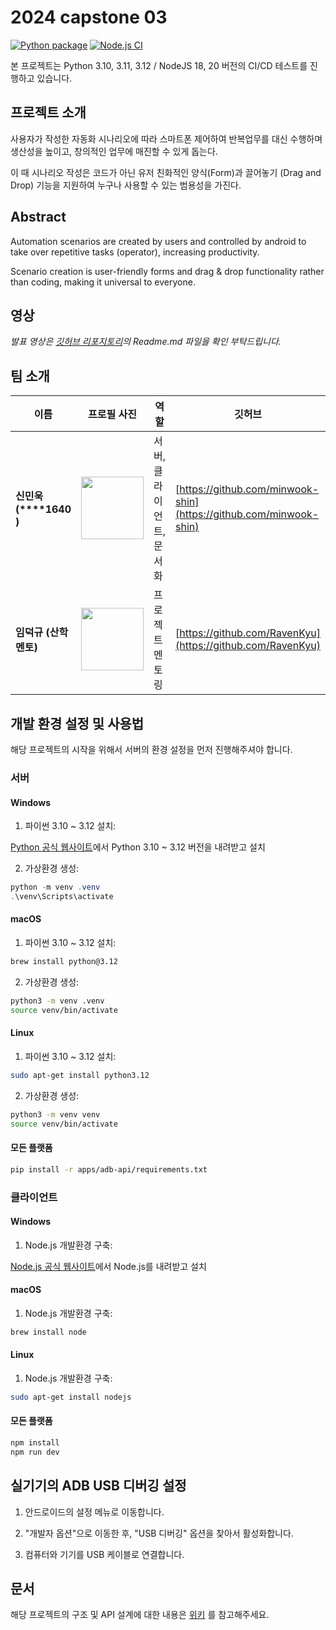# 2024 capstone 03

[![Python package](https://github.com/kookmin-sw/capstone-2024-03/actions/workflows/python-package.yml/badge.svg)](https://github.com/kookmin-sw/capstone-2024-03/actions/workflows/python-package.yml)
[![Node.js CI](https://github.com/kookmin-sw/capstone-2024-03/actions/workflows/node.js.yml/badge.svg)](https://github.com/kookmin-sw/capstone-2024-03/actions/workflows/node.js.yml)

본 프로젝트는 Python 3.10, 3.11, 3.12 / NodeJS 18, 20 버전의 CI/CD 테스트를 진행하고 있습니다.

## 프로젝트 소개

사용자가 작성한 자동화 시나리오에 따라 스마트폰 제어하여 반복업무를 대신 수행하며 생산성을 높이고, 창의적인 업무에 매진할 수 있게 돕는다.

이 때 시나리오 작성은 코드가 아닌 유저 친화적인 양식(Form)과 끌어놓기 (Drag and Drop) 기능을 지원하여 누구나 사용할 수 있는 범용성을 가진다.

## Abstract

Automation scenarios are created by users and controlled by android to take over repetitive tasks (operator), increasing productivity.

Scenario creation is user-friendly forms and drag & drop functionality rather than coding, making it universal to everyone.

## 영상

_발표 영상은 [깃허브 리포지토리](https://github.com/kookmin-sw/capstone-2024-03)의 Readme.md 파일을 확인 부탁드립니다._

## 팀 소개

|이름|프로필 사진 | 역할 | 깃허브|
| - | - | - | - | 
| **신민욱 (\*\*\*\*1640 )** | <img src="https://avatars.githubusercontent.com/u/12551635?v=4" width="100" height="100"/> | 서버, 클라이언트, 문서화 | [https://github.com/minwook-shin](https://github.com/minwook-shin) | 
| **임덕규 (산학 멘토)** | <img src="https://avatars.githubusercontent.com/u/1933975?v=4" width="100" height="100"/> | 프로젝트 멘토링 | [https://github.com/RavenKyu](https://github.com/RavenKyu) |

## 개발 환경 설정 및 사용법

해당 프로젝트의 시작을 위해서 서버의 환경 설정을 먼저 진행해주셔야 합니다.

### 서버

#### Windows

1. 파이썬 3.10 ~ 3.12 설치: 

[Python 공식 웹사이트](https://www.python.org/downloads/)에서 Python 3.10 ~ 3.12 버전을 내려받고 설치

2. 가상환경 생성: 

```powershell
python -m venv .venv
.\venv\Scripts\activate
```

#### macOS

1. 파이썬 3.10 ~ 3.12 설치:

```bash
brew install python@3.12
```

2. 가상환경 생성:

```bash
python3 -m venv .venv
source venv/bin/activate
```

#### Linux

1. 파이썬 3.10 ~ 3.12 설치:

```bash
sudo apt-get install python3.12
```

2. 가상환경 생성:

```bash
python3 -m venv venv
source venv/bin/activate
```

#### 모든 플랫폼

```bash
pip install -r apps/adb-api/requirements.txt
```

### 클라이언트

#### Windows

1. Node.js 개발환경 구축:

[Node.js 공식 웹사이트](https://nodejs.org/en/download/)에서 Node.js를 내려받고 설치

#### macOS

1. Node.js 개발환경 구축:

```bash
brew install node
```

#### Linux

1. Node.js 개발환경 구축:

```bash
sudo apt-get install nodejs
```

#### 모든 플랫폼

```bash
npm install
npm run dev
```

## 실기기의 ADB USB 디버깅 설정

1. 안드로이드의 설정 메뉴로 이동합니다.

2. "개발자 옵션"으로 이동한 후, "USB 디버깅" 옵션을 찾아서 활성화합니다.

3. 컴퓨터와 기기를 USB 케이블로 연결합니다.

## 문서

해당 프로젝트의 구조 및 API 설계에 대한 내용은 [위키](https://github.com/kookmin-sw/capstone-2024-03/wiki) 를 참고해주세요.
